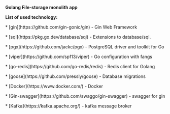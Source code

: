 <b>Golang File-storage monolith app</b>
<p><b>List of used technology:</b></p>
<p>* [gin](https://github.com/gin-gonic/gin) - Gin Web Framework</p>
<p>* [sql](https://pkg.go.dev/database/sql) - Extensions to database/sql.</p>
<p>* [pgx](https://github.com/jackc/pgx) - PostgreSQL driver and toolkit for Go</p>
<p>* [viper](https://github.com/spf13/viper) - Go configuration with fangs</p>
<p>* [go-redis](https://github.com/go-redis/redis) - Redis client for Golang</p>
<p>* [goose](https://github.com/pressly/goose) - Database migrations</p>
<p>* [Docker](https://www.docker.com/) - Docker</p>
<p>* [Gin-swagger](https://github.com/swaggo/gin-swagger) - swagger for gin</p>
<p>* [Kafka](https://kafka.apache.org/) - kafka message broker</p>
